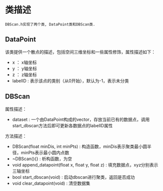 # 类描述
    DBScan.h实现了两个类, DataPoint类和DBScan类.
## DataPoint
该类提供一个散点的描述，包括空间三维坐标和一些属性修饰，属性描述如下：
- x ： x轴坐标
- y ： y轴坐标
- z ： z轴坐标
- labelID : 表示该点的类别（从0开始），默认为-1，表示未分类
## DBScan
属性描述：
- dataset : 一个由DataPoint构成的vector，存放当前已有的数据点，调用start_dbscan方法后即可更新各数据点的labelID属性

方法描述：
- DBScan(float minDis, int minPts) : 构造函数，minDis表示聚类最小圆半径，minPts表示最小圆内点数
- ~DBScan(){} : 析构函数，为空
- void append_datapoint(float x, float y, float z) : 填充数据点，xyz分别表示三轴坐标
- bool start_dbscan(void) : 启动dbscan进行聚类，返回是否成功
- void clear_datapoint(void) : 清空数据集